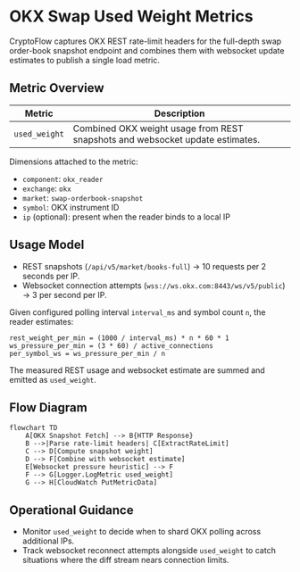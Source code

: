 # OKX Swap Used Weight Metrics

CryptoFlow captures OKX REST rate-limit headers for the full-depth swap order-book snapshot endpoint and combines them with websocket update estimates to publish a single load metric.

## Metric Overview

| Metric | Description |
|--------|-------------|
| `used_weight` | Combined OKX weight usage from REST snapshots and websocket update estimates. |

Dimensions attached to the metric:

- `component`: `okx_reader`
- `exchange`: `okx`
- `market`: `swap-orderbook-snapshot`
- `symbol`: OKX instrument ID
- `ip` (optional): present when the reader binds to a local IP

## Usage Model

- REST snapshots (`/api/v5/market/books-full`) → 10 requests per 2 seconds per IP.
- Websocket connection attempts (`wss://ws.okx.com:8443/ws/v5/public`) → 3 per second per IP.

Given configured polling interval `interval_ms` and symbol count `n`, the reader estimates:

```
rest_weight_per_min = (1000 / interval_ms) * n * 60 * 1
ws_pressure_per_min = (3 * 60) / active_connections
per_symbol_ws = ws_pressure_per_min / n
```

The measured REST usage and websocket estimate are summed and emitted as `used_weight`.
## Flow Diagram

```mermaid
flowchart TD
    A[OKX Snapshot Fetch] --> B{HTTP Response}
    B -->|Parse rate-limit headers| C[ExtractRateLimit]
    C --> D[Compute snapshot weight]
    D --> F[Combine with websocket estimate]
    E[Websocket pressure heuristic] --> F
    F --> G[Logger.LogMetric used_weight]
    G --> H[CloudWatch PutMetricData]
```

## Operational Guidance

- Monitor `used_weight` to decide when to shard OKX polling across additional IPs.
- Track websocket reconnect attempts alongside `used_weight` to catch situations where the diff stream nears connection limits.